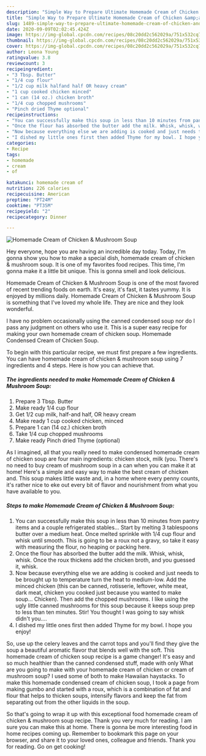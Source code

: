 ```yaml
---
description: "Simple Way to Prepare Ultimate Homemade Cream of Chicken &amp;amp; Mushroom Soup"
title: "Simple Way to Prepare Ultimate Homemade Cream of Chicken &amp;amp; Mushroom Soup"
slug: 1489-simple-way-to-prepare-ultimate-homemade-cream-of-chicken-and-amp-mushroom-soup
date: 2020-09-09T02:02:45.424Z
image: https://img-global.cpcdn.com/recipes/08c20dd2c562029a/751x532cq70/homemade-cream-of-chicken-mushroom-soup-recipe-main-photo.jpg
thumbnail: https://img-global.cpcdn.com/recipes/08c20dd2c562029a/751x532cq70/homemade-cream-of-chicken-mushroom-soup-recipe-main-photo.jpg
cover: https://img-global.cpcdn.com/recipes/08c20dd2c562029a/751x532cq70/homemade-cream-of-chicken-mushroom-soup-recipe-main-photo.jpg
author: Leona Young
ratingvalue: 3.8
reviewcount: 3
recipeingredient:
- "3 Tbsp. Butter"
- "1/4 cup flour"
- "1/2 cup milk halfand half OR heavy cream"
- "1 cup cooked chicken minced"
- "1 can (14 oz.) chicken broth"
- "1/4 cup chopped mushrooms"
- "Pinch dried Thyme optional"
recipeinstructions:
- "You can successfully make this soup in less than 10 minutes from pantry items and a couple refrigerated stables... Start by melting 3 tablespoons butter over a medium heat. Once melted sprinkle with 1/4 cup flour and whisk until smooth. This is going to be a roux not a gravy, so take it easy with measuring the flour, no heaping or packing here."
- "Once the flour has absorbed the butter add the milk. Whisk, whisk, whisk. Once the roux thickens add the chicken broth, and you guessed it, whisk."
- "Now because everything else we are adding is cooked and just needs to be brought up to temperature turn the heat to medium-low. Add the minced chicken (this can be canned, rotisserie, leftover, white meat, dark meat, chicken you cooked just because you wanted to make soup... Chicken). Then add the chopped mushrooms. I like using the ugly little canned mushrooms for this soup because it keeps soup prep to less than ten minutes. Stir! You thought I was going to say whisk didn&#39;t you...."
- "I dished my little ones first then added Thyme for my bowl. I hope you enjoy!"
categories:
- Recipe
tags:
- homemade
- cream
- of

katakunci: homemade cream of 
nutrition: 226 calories
recipecuisine: American
preptime: "PT24M"
cooktime: "PT35M"
recipeyield: "2"
recipecategory: Dinner

---
```



![Homemade Cream of Chicken &amp; Mushroom Soup](https://img-global.cpcdn.com/recipes/08c20dd2c562029a/751x532cq70/homemade-cream-of-chicken-mushroom-soup-recipe-main-photo.jpg)

Hey everyone, hope you are having an incredible day today. Today, I'm gonna show you how to make a special dish, homemade cream of chicken &amp; mushroom soup. It is one of my favorites food recipes. This time, I'm gonna make it a little bit unique. This is gonna smell and look delicious.

Homemade Cream of Chicken &amp; Mushroom Soup is one of the most favored of recent trending foods on earth. It's easy, it's fast, it tastes yummy. It is enjoyed by millions daily. Homemade Cream of Chicken &amp; Mushroom Soup is something that I've loved my whole life. They are nice and they look wonderful.

I have no problem occasionally using the canned condensed soup nor do I pass any judgment on others who use it. This is a super easy recipe for making your own homemade cream of chicken soup. Homemade Condensed Cream of Chicken Soup.


To begin with this particular recipe, we must first prepare a few ingredients. You can have homemade cream of chicken &amp; mushroom soup using 7 ingredients and 4 steps. Here is how you can achieve that.

<!--inarticleads1-->

##### The ingredients needed to make Homemade Cream of Chicken &amp; Mushroom Soup:

1. Prepare 3 Tbsp. Butter
1. Make ready 1/4 cup flour
1. Get 1/2 cup milk, half-and half, OR heavy cream
1. Make ready 1 cup cooked chicken, minced
1. Prepare 1 can (14 oz.) chicken broth
1. Take 1/4 cup chopped mushrooms
1. Make ready Pinch dried Thyme (optional)


As I imagined, all that you really need to make condensed homemade cream of chicken soup are four main ingredients: chicken stock, milk (you. There&#39;s no need to buy cream of mushroom soup in a can when you can make it at home! Here&#39;s a simple and easy way to make the best cream of chicken and. This soup makes little waste and, in a home where every penny counts, it&#39;s rather nice to eke out every bit of flavor and nourishment from what you have available to you. 

<!--inarticleads2-->

##### Steps to make Homemade Cream of Chicken &amp; Mushroom Soup:

1. You can successfully make this soup in less than 10 minutes from pantry items and a couple refrigerated stables... Start by melting 3 tablespoons butter over a medium heat. Once melted sprinkle with 1/4 cup flour and whisk until smooth. This is going to be a roux not a gravy, so take it easy with measuring the flour, no heaping or packing here.
1. Once the flour has absorbed the butter add the milk. Whisk, whisk, whisk. Once the roux thickens add the chicken broth, and you guessed it, whisk.
1. Now because everything else we are adding is cooked and just needs to be brought up to temperature turn the heat to medium-low. Add the minced chicken (this can be canned, rotisserie, leftover, white meat, dark meat, chicken you cooked just because you wanted to make soup... Chicken). Then add the chopped mushrooms. I like using the ugly little canned mushrooms for this soup because it keeps soup prep to less than ten minutes. Stir! You thought I was going to say whisk didn&#39;t you....
1. I dished my little ones first then added Thyme for my bowl. I hope you enjoy!


So, use up the celery leaves and the carrot tops and you&#39;ll find they give the soup a beautiful aromatic flavor that blends well with the soft. This homemade cream of chicken soup recipe is a game changer! It&#39;s easy and so much healthier than the canned condensed stuff, made with only What are you going to make with your homemade cream of chicken or cream of mushroom soup? I used some of both to make Hawaiian haystacks. To make this homemade condensed cream of chicken soup, I took a page from making gumbo and started with a roux, which is a combination of fat and flour that helps to thicken soups, intensify flavors and keep the fat from separating out from the other liquids in the soup. 

So that's going to wrap it up with this exceptional food homemade cream of chicken &amp; mushroom soup recipe. Thank you very much for reading. I am sure you can make this at home. There is gonna be more interesting food in home recipes coming up. Remember to bookmark this page on your browser, and share it to your loved ones, colleague and friends. Thank you for reading. Go on get cooking!
